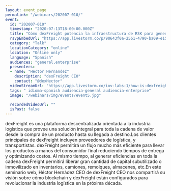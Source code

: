 ```yaml
---
layout: event_page
permalink: "/webinars/202007-010/"
event:
  id: "202007-010"
  timestamp: "2020-07-13T18:00:00.000Z"
  title: "Cómo dexFreight potencia la infraestructura de RSK para generar soluciones reales en la industria trillonaria de la logística"
  rsvpEmbedUrl: "https://app.livestorm.co/p/90643f0a-2561-4790-ba09-e158c8e780f3/form"
  category: "Talk"
  locationCategory: "online"
  location: "Online only"
  language: "Spanish"
  audiences: "general,enterprise"
  presenters:
  - name: "Hector Hernandez"
    description: "dexFreight CEO"
    contact: "@dexHector"
  videoStreamUrl: "https://app.livestorm.co/iov-labs-1/how-is-dexfreight-leveraging-rsk"
  tags: " idioma-spanish audiencia-general audiencia-enterprise"
  image: "/webinars/img/events/event5.jpg"

  recordedVideoUrl: ""
  isPast: false
---
```



dexFreight es una plataforma descentralizada orientada a la industria logística que provee una solución integral para toda la cadena de valor desde la compra de un producto hasta su llegada a destino.Los clientes principales de dexFreight incluyen proveedores de logística, y transportistas. dexFreight permitirá un flujo mucho más eficiente para llevar los productos a manos del consumidor final reduciendo tiempos de entrega y optimizando costos. Al mismo tiempo, al generar eficiencias en toda la cadena dexFreight permitirá liberar gran cantidad de capital subutilizado o inmovilizado en inventarios, camiones, remolques, almacenes, etc.En este seminario web, Héctor Hernádez CEO de dexFreight CEO nos compartirá su visión sobre cómo blockchain y dexFreight están configurados para revolucionar la industria logística en la próxima década.

